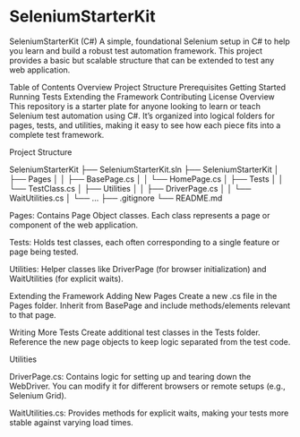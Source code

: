 # SeleniumStarterKit

SeleniumStarterKit (C#)
A simple, foundational Selenium setup in C# to help you learn and build a robust test automation framework. This project provides a basic but scalable structure that can be extended to test any web application.

Table of Contents
Overview
Project Structure
Prerequisites
Getting Started
Running Tests
Extending the Framework
Contributing
License
Overview
This repository is a starter plate for anyone looking to learn or teach Selenium test automation using C#. It’s organized into logical folders for pages, tests, and utilities, making it easy to see how each piece fits into a complete test framework.

Project Structure

SeleniumStarterKit
├── SeleniumStarterKit.sln
├── SeleniumStarterKit
│   ├── Pages
│   │   ├── BasePage.cs
│   │   └── HomePage.cs
│   ├── Tests
│   │   └── TestClass.cs
│   ├── Utilities
│   │   ├── DriverPage.cs
│   │   └── WaitUtilities.cs
│   └── ...
├── .gitignore
└── README.md



Pages: Contains Page Object classes. Each class represents a page or component of the web application.

Tests: Holds test classes, each often corresponding to a single feature or page being tested.

Utilities: Helper classes like DriverPage (for browser initialization) and WaitUtilities (for explicit waits).


Extending the Framework
Adding New Pages
Create a new .cs file in the Pages folder. Inherit from BasePage and include methods/elements relevant to that page.

Writing More Tests
Create additional test classes in the Tests folder. Reference the new page objects to keep logic separated from the test code.

Utilities

DriverPage.cs: Contains logic for setting up and tearing down the WebDriver. You can modify it for different browsers or remote setups (e.g., Selenium Grid).

WaitUtilities.cs: Provides methods for explicit waits, making your tests more stable against varying load times.
